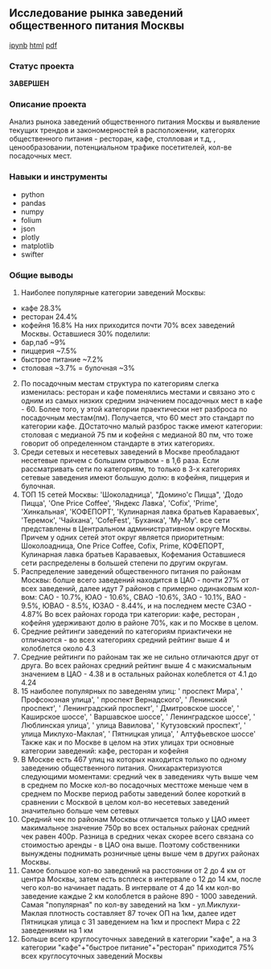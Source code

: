 ## Исследование рынка заведений общественного питания Москвы

[ipynb](https://github.com/splin-post/Portfolio/blob/main/project_food/project_food_pub.ipynb)    [html](https://github.com/splin-post/Portfolio/blob/main/project_food/project_food_pub.html)     [pdf](https://github.com/splin-post/Portfolio/blob/main/project_food/project_food_pub_pdf.pdf)

### Статус проекта
<b>ЗАВЕРШЕН</b>

### Описание проекта
Анализ рынока заведений общественного питания Москвы и выявление текущих трендов и закономерностей в расположении, категорях общественного питания - ресторан, кафе, столловая и т.д, , ценообразовании, потенциальном трафике посетителей, кол-ве посадочных мест.


### Навыки и инструменты
- python 
- pandas 
- numpy
- folium
- json
- plotly
- matplotlib
- swifter


### Общие выводы
1. Наиболее популярные категории заведений Москвы:
- кафе 28.3%
- ресторан 24.4%
- кофейня 16.8%
На них приходится почти 70% всех заведений Москвы. Оставшиеся 30% поделили:
- бар,паб ~9%
- пиццерия ~7.5%
- быстрое питание ~7.2%
- столовая ~3.7%
= булочная ~3%
2. По посадочным местам структура по категориям слегка изменилась: ресторан и кафе поменялись местами и связано это с одним из самых низких средним значением посадочных мест в кафе - 60. Более того, у этой категории праектически нет разброса по посадочным местам(пм). Получается, что 60 мест это стандарт по категории кафе. ДОстаточно малый разброс также имеют категории: столовая с медианой 75 пм и кофейня с медианой 80 пм, что тоже говорит об определенном стандарте в этих категориях.
3. Среди сетевых и несетевых заведений в Москве преобладают несетевые причем с большим отрывом - в 1,6 раза. Если рассматривать сети по категориям, то только в 3-х категориях сетевые заведения имеют большую долю: в кофейня, пиццерия и булочная.
4. ТОП 15 сетей Москвы:
'Шоколадница', "Домино'с Пицца", 'Додо Пицца', 'One Price Coffee', 'Яндекс Лавка', 'Cofix', 'Prime', 'Хинкальная', 'КОФЕПОРТ', 'Кулинарная лавка братьев Караваевых', 'Теремок', 'Чайхана', 'CofeFest', 'Буханка', 'Му-Му'. все сети представлены в Центральном административном округе Москвы. Причем у одних сетей этот округ является приоритетным: Шоколоадница, One Price Coffee, Cofix, Prime, КОФЕПОРТ, Кулинарная лавка братьев Караваевых, Кофемания
Оставшиеся сети распределены в большей степени по другим округам.
5. Распределение заведений общественного питания по районам Москвы: болше всего заведений находится в ЦАО - почти 27% от всех заведений, далее идут 7 районов с примерно одинаковым кол-вом: САО - 10.7%, ЮАО - 10.6%, СВАО -10.6%, ЗАО - 10.1%, ВАО - 9.5%, ЮВАО - 8.5%, ЮЗАО - 8.44%, и на последнем месте СЗАО - 4.87% Во всех районах города три категории: кафе, ресторан , кофейня удерживают долю в районе 70%, как и по Москве в целом.
6. Средние рейтинги заведений по категориям приактичеки не отличаются - во всех категориях средний рейтинг выше 4 и колоблется около 4.3
7. Средние рейтинги по районам так же не сильно отличаются друг от друга. Во всех районах средний рейтинг выше 4 с макисмальным значением в ЦАО - 4.38 и в остальных районах колеблется от 4.1 до 4.24
8. 15 наиболее популярных по заведеням улиц: ' проспект Мира', ' Профсоюзная улица', ' проспект Вернадского', ' Ленинский проспект', ' Ленинградский проспект', ' Дмитровское шоссе', ' Каширское шоссе', ' Варшавское шоссе', ' Ленинградское шоссе', ' Люблинская улица', ' улица Вавилова', ' Кутузовский проспект', ' улица Миклухо-Маклая', ' Пятницкая улица', ' Алтуфьевское шоссе' Также как и по Москве в целом на этих улицах три основные категории заведений: кафе, ресторан и кофейня
9. В Москве есть 467 улиц на которых находится только по одному заведению общественного питания. Онихарактеризуются следующими моментами:
средний чек в заведениях чуть выше чем в среднем по Моске
кол-во посадочных месттоже меньше чем в среднем по Москве
период работы заведений более короткий в сравнении с Москвой в целом
кол-во несетевых заведений значительно больше чем сетевых
10. Средний чек по районам Москвы отличается только у ЦАО имеет макимальное значение 750р во всех остальных районах средний чек равен 400р. Разница в средних чеках скорее всего связана со стоимостью аренды - в ЦАО она выше. Поэтому собственники вынуждены поднимать розничные цены выше чем в других районах Москвы.
11. Самое большое кол-во заведений на расстоянии от 2 до 4 км от центра Москвы, затем есть всплеск в интервале о 12 до 14 км, после чего кол-во начинает падать. В интервале от 4 до 14 км кол-во заведение каждые 2 км колоблется в районе 890 - 1000 заведений.
Самая "популярная" по кол-ву заведений на 1км - ул.Миклухи-Маклая плотность составляет 87 точек ОП на 1км, далее идет Пятницкая улица с 31 заведением на 1км и проспект Мира с 22 заведениями на 1 км
12. Больше всего круглосуточных заведений в категории "кафе", а на 3 категории "кафе"+"быстрое питание"+"ресторан" приходится 75% всех круглосуточных заведений Москвы
